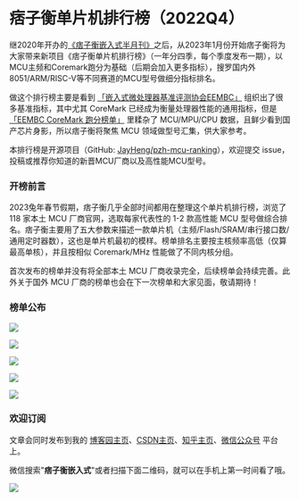 # 痞子衡单片机排行榜（2022Q4）

继2020年开办的[《痞子衡嵌入式半月刊》](https://github.com/JayHeng/pzh-mcu-bi-weekly)之后，从2023年1月份开始痞子衡将为大家带来新项目《痞子衡单片机排行榜》（一年分四季，每个季度发布一期），以MCU主频和Coremark跑分为基础（后期会加入更多指标），搜罗国内外8051/ARM/RISC-V等不同赛道的MCU型号做细分指标排名。  

做这个排行榜主要是看到 [「嵌入式微处理器基准评测协会EEMBC」](https://www.eembc.org/) 组织出了很多基准指标，其中尤其 CoreMark 已经成为衡量处理器性能的通用指标，但是 [「EEMBC CoreMark 跑分榜单」](https://www.eembc.org/coremark/scores.php) 里糅杂了 MCU/MPU/CPU 数据，且鲜少看到国产芯片身影，所以痞子衡将聚焦 MCU 领域做型号汇集，供大家参考。  

本排行榜是开源项目（GitHub: [JayHeng/pzh-mcu-ranking](https://github.com/JayHeng/pzh-mcu-ranking)），欢迎提交 issue，投稿或推荐你知道的新晋MCU厂商以及高性能MCU型号。

### 开榜前言

2023兔年春节假期，痞子衡几乎全部时间都用在整理这个单片机排行榜，浏览了 118 家本土 MCU 厂商官网，选取每家代表性的 1-2 款高性能 MCU 型号做综合排名。痞子衡主要用了五大参数来描述一款单片机（主频/Flash/SRAM/串行接口数/通用定时器数），这也是单片机最初的模样。榜单排名主要按主核频率高低（仅算最高单核），并且按相似 Coremark/MHz 性能做了不同内核分组。  

首次发布的榜单并没有将全部本土 MCU 厂商收录完全，后续榜单会持续完善。此外关于国外 MCU 厂商的榜单也会在下一次榜单和大家见面，敬请期待！  

### 榜单公布

![](http://henjay724.com/image/cnblogs/pzh_mcu_ranking_22Q4-CM0.PNG)

![](http://henjay724.com/image/cnblogs/pzh_mcu_ranking_22Q4-CM4.PNG)

![](http://henjay724.com/image/cnblogs/pzh_mcu_ranking_22Q4-CM33.PNG)

![](http://henjay724.com/image/cnblogs/pzh_mcu_ranking_22Q4-CM7.PNG)

![](http://henjay724.com/image/cnblogs/pzh_mcu_ranking_22Q4-RISC-V.PNG)

### 欢迎订阅

文章会同时发布到我的 [博客园主页](https://www.cnblogs.com/henjay724/)、[CSDN主页](https://blog.csdn.net/henjay724)、[知乎主页](https://www.zhihu.com/people/henjay724)、[微信公众号](http://weixin.sogou.com/weixin?type=1&query=痞子衡嵌入式) 平台上。

微信搜索"__痞子衡嵌入式__"或者扫描下面二维码，就可以在手机上第一时间看了哦。

![](http://henjay724.com/image/github/pzhMcu_qrcode_258x258.jpg)

